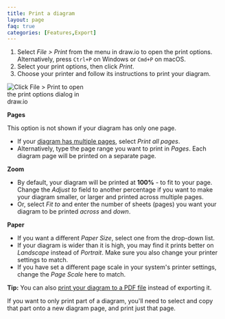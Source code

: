 ```yaml
---
title: Print a diagram
layout: page
faq: true
categories: [Features,Export]
---
```


1. Select _File > Print_ from the menu in draw.io to open the print options. Alternatively, press ``Ctrl+P`` on Windows or ``Cmd+P`` on macOS.
2. Select your print options, then click _Print_.
3. Choose your printer and follow its instructions to print your diagram.

<img src="/assets/img/blog/file-print-dialog.png" style="width=100%;max-width:200px;height:auto;" alt="Click File > Print to open the print options dialog in draw.io">

**Pages**

This option is not shown if your diagram has only one page.

* If your [diagram has multiple pages](/blog/multiple-page-diagrams.html), select _Print all pages_.
* Alternatively, type the page range you want to print in _Pages_. Each diagram page will be printed on a separate page.

**Zoom**

* By default, your diagram will be printed at **100%** - to fit to your page. Change the _Adjust to_ field to another percentage if you want to make your diagram smaller, or larger and printed across multiple pages.
* Or, select _Fit to_ and enter the number of sheets (pages) you want your diagram to be printed _across_ and _down_.

**Paper**

* If you want a different _Paper Size_, select one from the drop-down list.
* If your diagram is wider than it is high, you may find it prints better on _Landscape_ instead of _Portrait_. Make sure you also change your printer settings to match.
* If you have set a different page scale in your system's printer settings, change the _Page Scale_ here to match.


**Tip:** You can also [print your diagram to a PDF file](/doc/faq/pdf-print-to.html) instead of exporting it.

If you want to only print part of a diagram, you'll need to select and copy that part onto a new diagram page, and print just that page.